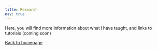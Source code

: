 ```yaml
---
title: Research
nav: true
---
```


Here, you will find more information about what I have taught, and links to tutorials (coming soon)

[Back to homepage](felixdtrudel.github.io)
